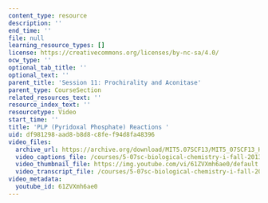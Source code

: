 ```yaml
---
content_type: resource
description: ''
end_time: ''
file: null
learning_resource_types: []
license: https://creativecommons.org/licenses/by-nc-sa/4.0/
ocw_type: ''
optional_tab_title: ''
optional_text: ''
parent_title: 'Session 11: Prochirality and Aconitase'
parent_type: CourseSection
related_resources_text: ''
resource_index_text: ''
resourcetype: Video
start_time: ''
title: 'PLP (Pyridoxal Phosphate) Reactions '
uid: df981298-aad8-b8d8-c8fe-f94d8fa48396
video_files:
  archive_url: https://archive.org/download/MIT5.07SCF13/MIT5_07SCF13_Hands-PLP_300k.mp4
  video_captions_file: /courses/5-07sc-biological-chemistry-i-fall-2013/867ae43a231b5149bc198ecbd9dbbf05_61ZVXmh6ae0.vtt
  video_thumbnail_file: https://img.youtube.com/vi/61ZVXmh6ae0/default.jpg
  video_transcript_file: /courses/5-07sc-biological-chemistry-i-fall-2013/0096264afaf78affb23c3dbb7ff98a91_61ZVXmh6ae0.pdf
video_metadata:
  youtube_id: 61ZVXmh6ae0
---
```

